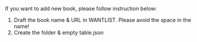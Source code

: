If you want to add new book, please follow instruction below:

1. Draft the book name & URL in WANTLIST. Please avoid the space in the name!
2. Create the folder & empty table.json

